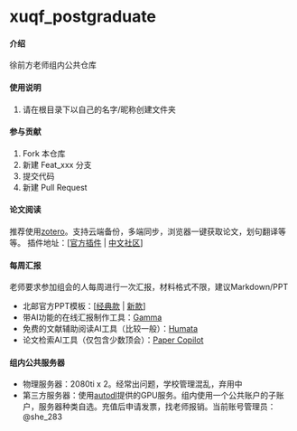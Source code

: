 # xuqf_postgraduate

#### 介绍
徐前方老师组内公共仓库

#### 使用说明

1.  请在根目录下以自己的名字/昵称创建文件夹

#### 参与贡献

1.  Fork 本仓库
2.  新建 Feat_xxx 分支
3.  提交代码
4.  新建 Pull Request

#### 论文阅读
推荐使用[zotero](https://www.zotero.org/)。支持云端备份，多端同步，浏览器一键获取论文，划句翻译等等。
插件地址：[[官方插件](https://www.zotero.org/support/plugins) | [中文社区](https://zotero-chinese.com/plugins/)]

#### 每周汇报
老师要求参加组会的人每周进行一次汇报，材料格式不限，建议Markdown/PPT
- 北邮官方PPT模板：[[经典款](https://news.bupt.edu.cn/info/1027/25109.htm) | [新款](https://news.bupt.edu.cn/info/1027/31112.htm)]
- 带AI功能的在线汇报制作工具：[Gamma](https://gamma.app/)
- 免费的文献辅助阅读AI工具（比较一般）：[Humata](https://app.humata.ai/)
- 论文检索AI工具（仅包含少数顶会）：[Paper Copilot](https://papercopilot.com/)

#### 组内公共服务器
- 物理服务器：2080ti x 2。经常出问题，学校管理混乱，弃用中
- 第三方服务器：使用[autodl](https://www.autodl.com)提供的GPU服务。组内使用一个公共账户的子账户，服务器种类自选。充值后申请发票，找老师报销。当前账号管理员： @she_283 
